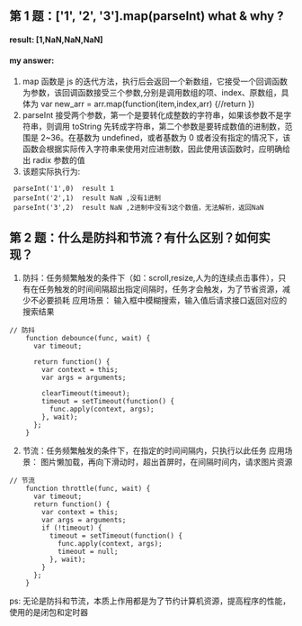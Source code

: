 ## 第 1 题：['1', '2', '3'].map(parseInt) what & why ?

#### result: [1,NaN,NaN,NaN]

#### my answer:

1.  map 函数是 js 的迭代方法，执行后会返回一个新数组，它接受一个回调函数为参数，该回调函数接受三个参数,分别是调用数组的项、index、原数组，具体为
    var new_arr = arr.map(function(item,index,arr) {//return })
2.  parseInt 接受两个参数，第一个是要转化成整数的字符串，如果该参数不是字符串，则调用 toString 先转成字符串，第二个参数是要转成数值的进制数，范围是 2~36。在基数为 undefined，或者基数为 0 或者没有指定的情况下，该函数会根据实际传入字符串来使用对应进制数，因此使用该函数时，应明确给出 radix 参数的值
3.  该题实际执行为:

```
 parseInt('1',0)  result 1
 parseInt('2',1)  result NaN ,没有1进制
 parseInt('3',2)  result NaN ,2进制中没有3这个数值，无法解析，返回NaN
```

## 第 2 题：什么是防抖和节流？有什么区别？如何实现？

1. 防抖：任务频繁触发的条件下（如：scroll,resize,人为的连续点击事件），只有在任务触发的时间间隔超出指定间隔时，任务才会触发，为了节省资源，减少不必要损耗
应用场景： 输入框中模糊搜索，输入值后请求接口返回对应的搜索结果
```
// 防抖
    function debounce(func, wait) {
      var timeout;

      return function() {
        var context = this;
        var args = arguments;

        clearTimeout(timeout);
        timeout = setTimeout(function() {
          func.apply(context, args);
        }, wait);
      };
    }
```

2. 节流：任务频繁触发的条件下，在指定的时间间隔内，只执行以此任务
应用场景： 图片懒加载，再向下滑动时，超出首屏时，在间隔时间内，请求图片资源
~~~
// 节流
    function throttle(func, wait) {
      var timeout;
      return function() {
        var context = this;
        var args = arguments;
        if (!timeout) {
          timeout = setTimeout(function() {
            func.apply(context, args);
            timeout = null;
          }, wait);
        }
      };
    }
~~~
ps: 无论是防抖和节流，本质上作用都是为了节约计算机资源，提高程序的性能，使用的是闭包和定时器